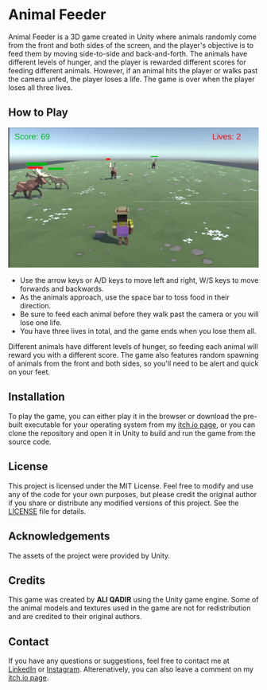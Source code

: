 # Animal Feeder

Animal Feeder is a 3D game created in Unity where animals randomly come from the front and both sides of the screen, and the player's objective is to feed them by moving side-to-side and back-and-forth. The animals have different levels of hunger, and the player is rewarded different scores for feeding different animals. However, if an animal hits the player or walks past the camera unfed, the player loses a life. The game is over when the player loses all three lives.

## How to Play

![Gameplay screenshot](./Assets/Icons/Gameplay.png)

-   Use the arrow keys or A/D keys to move left and right, W/S keys to move forwards and backwards.
-   As the animals approach, use the space bar to toss food in their direction.
-   Be sure to feed each animal before they walk past the camera or you will lose one life.
-   You have three lives in total, and the game ends when you lose them all.

Different animals have different levels of hunger, so feeding each animal will reward you with a different score. The game also features random spawning of animals from the front and both sides, so you'll need to be alert and quick on your feet.

## Installation

To play the game, you can either play it in the browser or download the pre-built executable for your operating system from my [itch.io page](https://www,aliqadir.itch.io/project-2), or you can clone the repository and open it in Unity to build and run the game from the source code.

## License

This project is licensed under the MIT License. Feel free to modify and use any of the code for your own purposes, but please credit the original author if you share or distribute any modified versions of this project. See the [LICENSE](./LICENSE.txt) file for details.

## Acknowledgements

The assets of the project were provided by Unity.

## Credits

This game was created by **ALI QADIR** using the Unity game engine. Some of the animal models and textures used in the game are not for redistribution and are credited to their original authors.

## Contact

If you have any questions or suggestions, feel free to contact me at [LinkedIn](https://www.linkedin.com/in/ali-qadir-1509b1226/) or [Instagram](https://www.instagram.com/oily.oli/). Alterenatively, you can also leave a comment on my [itch.io page](https://www,aliqadir.itch.io/project-2).
